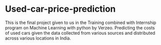 # Used-car-price-prediction
This is the final project given to us in the Training combined with Internship program on Machine Learning with python by Verzeo.
Predicting the costs of used cars given the data collected from various sources and distributed across various locations in India.
